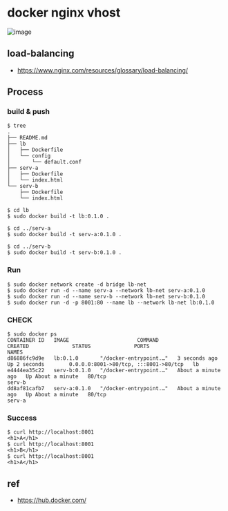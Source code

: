 # docker nginx vhost

![image](https://github.com/pySatellite/docker-nginx-vhost/assets/87309910/878eaf6a-18bc-4467-8b3f-5086de8ff3a1)

## load-balancing
- https://www.nginx.com/resources/glossary/load-balancing/

## Process
### build & push
```
$ tree
.
├── README.md
├── lb
│   ├── Dockerfile
│   └── config
│       └── default.conf
├── serv-a
│   ├── Dockerfile
│   └── index.html
└── serv-b
    ├── Dockerfile
    └── index.html

$ cd lb
$ sudo docker build -t lb:0.1.0 .

$ cd ../serv-a
$ sudo docker build -t serv-a:0.1.0 .

$ cd ../serv-b
$ sudo docker build -t serv-b:0.1.0 .

```

### Run
```
$ sudo docker network create -d bridge lb-net
$ sudo docker run -d --name serv-a --network lb-net serv-a:0.1.0
$ sudo docker run -d --name serv-b --network lb-net serv-b:0.1.0
$ sudo docker run -d -p 8001:80 --name lb --network lb-net lb:0.1.0
```

### CHECK
```
$ sudo docker ps
CONTAINER ID   IMAGE                      COMMAND                  CREATED              STATUS              PORTS                                   NAMES
d86886fc9d9e   lb:0.1.0       "/docker-entrypoint.…"   3 seconds ago        Up 2 seconds        0.0.0.0:8001->80/tcp, :::8001->80/tcp   lb
e4444ea35c22   serv-b:0.1.0   "/docker-entrypoint.…"   About a minute ago   Up About a minute   80/tcp                                  serv-b
dd8af81cafb7   serv-a:0.1.0   "/docker-entrypoint.…"   About a minute ago   Up About a minute   80/tcp                                  serv-a
```

### Success
```
$ curl http://localhost:8001
<h1>A</h1>
$ curl http://localhost:8001
<h1>B</h1>
$ curl http://localhost:8001
<h1>A</h1>
```

## ref
- https://hub.docker.com/
